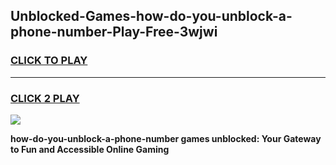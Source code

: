
## Unblocked-Games-how-do-you-unblock-a-phone-number-Play-Free-3wjwi
<h3>
<a href="https://premium76.site?title=how-do-you-unblock-a-phone-number&ref=18A1">CLICK TO PLAY</a></h3>
<hr>

<h3>
<a href="https://premium76.site?title=how-do-you-unblock-a-phone-number&ref=18A1">CLICK 2 PLAY</a>
  
</h3>

<a href="https://premium76.site?title=how-do-you-unblock-a-phone-number&ref=18A1"><img src="https://clearcache.store/games.png"></a>


**how-do-you-unblock-a-phone-number games unblocked: Your Gateway to Fun and Accessible Online Gaming**
